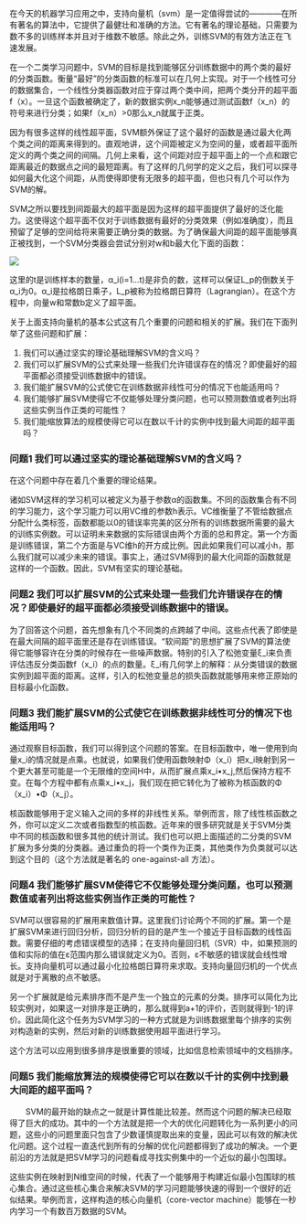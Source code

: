 在今天的机器学习应用之中，支持向量机（svm）是一定值得尝试的————在所有著名的算法中，它提供了最健壮和准确的方法。它有著名的理论基础，只需要为数不多的训练样本并且对于维数不敏感。除此之外，训练SVM的有效方法正在飞速发展。 

在一个二类学习问题中，SVM的目标是找到能够区分训练数据中的两个类的最好的分类函数。衡量“最好”的分类函数的标准可以在几何上实现。对于一个线性可分的数据集合，一个线性分类器函数对应于穿过两个类中间，把两个类分开的超平面f（x）。一旦这个函数被确定了，新的数据实例x_n能够通过测试函数f（x_n）的符号来进行分类；如果f（x_n）>0那么x_n就属于正类。 

因为有很多这样的线性超平面，SVM额外保证了这个最好的函数是通过最大化两个类之间的距离来得到的。直观地讲，这个间距被定义为空间的量，或者超平面所定义的两个类之间的间隔。几何上来看，这个间距对应于超平面上的一个点和跟它距离最近的数据点之间的最短距离。有了这样的几何学的定义之后，我们可以探寻如何最大化这个间距，从而使得即使有无限多的超平面，但也只有几个可以作为SVM的解。

SVM之所以要找到间距最大的超平面是因为这样的超平面提供了最好的泛化能力。这使得这个超平面不仅对于训练数据有最好的分类效果（例如准确度），而且预留了足够的空间给将来需要正确分类的数据。为了确保最大间距的超平面能够真正被找到，一个SVM分类器会尝试分别对w和b最大化下面的函数：

![](3.1.png)

这里的t是训练样本的数量，α_i(i=1…t)是非负的数，这样可以保证L_p的倒数关于α_i为0。α_i是拉格朗日乘子，L_p被称为拉格朗日算符（Lagrangian）。在这个方程中，向量w和常数b定义了超平面。

关于上面支持向量机的基本公式这有几个重要的问题和相关的扩展。我们在下面列举了这些问题和扩展：

1. 我们可以通过坚实的理论基础理解SVM的含义吗？ 
2. 我们可以扩展SVM的公式来处理一些我们允许错误存在的情况？即使最好的超平面都必须接受训练数据中的错误。
3. 我们能扩展SVM的公式使它在训练数据非线性可分的情况下也能适用吗？
4. 我们能够扩展SVM使得它不仅能够处理分类问题，也可以预测数值或者列出将这些实例当作正类的可能性？ 
5. 我们能缩放算法的规模使得它可以在数以千计的实例中找到最大间距的超平面吗？

### 问题1 我们可以通过坚实的理论基础理解SVM的含义吗？

在这个问题中存在着几个重要的理论结果。 

诸如SVM这样的学习机可以被定义为基于参数α的函数集。不同的函数集合有不同的学习能力，这个学习能力可以用VC维的参数h表示。VC维衡量了不管给数据点分配什么类标签，函数都能以0的错误率完美的区分所有的训练数据所需要的最大的训练实例数。可以证明未来数据的实际错误由两个方面的总和界定。第一个方面是训练错误，第二个方面是与VC维h的开方成比例。因此如果我们可以减小h，那么我们就可以减少未来的错误。事实上，通过SVM得到的最大化间距的函数就是这样的一个函数。因此，SVM有坚实的理论基础。

### 问题2 我们可以扩展SVM的公式来处理一些我们允许错误存在的情况？即使最好的超平面都必须接受训练数据中的错误。

为了回答这个问题，首先想象有几个不同类的点跨越了中间。这些点代表了即使是在最大间隔的超平面里还是存在训练错误。“软间距”的思想扩展了SVM的算法使得它能够容许在分类的时候存在一些噪声数据。特别的引入了松弛变量ξ_i来负责评估违反分类函数f（x_i）的点的数量。ξ_i有几何学上的解释：从分类错误的数据实例到超平面的距离。这样，引入的松弛变量总的损失函数就能够用来修正原始的目标最小化函数。

### 问题3 我们能扩展SVM的公式使它在训练数据非线性可分的情况下也能适用吗？ 

通过观察目标函数，我们可以得到这个问题的答案。在目标函数中，唯一使用到向量x_i的情况就是点乘。也就说，如果我们使用函数映射Φ（x_i）把x_i映射到另一个更大甚至可能是一个无限维的空间H中，从而扩展点乘x_i•x_j,然后保持方程不变。在每个方程中都有点乘x_i•x_j，我们现在把它转化为了被称为核函数的Φ（x_i）•Φ（x_j）。

核函数能够用于定义输入之间的多样的非线性关系。举例而言，除了线性核函数之外，你可以定义二次或者指数型的核函数。近年来的很多研究就是关于SVM分类中不同的核函数和很多其他的统计测试。我们也可以把上面描述的二分类的SVM扩展为多分类的分类器。通过重负的将一个类作为正类，其他类作为负类就可以达到这个目的（这个方法就是著名的 one-against-all 方法）。

### 问题4 我们能够扩展SVM使得它不仅能够处理分类问题，也可以预测数值或者列出将这些实例当作正类的可能性？

SVM可以很容易的扩展用来数值计算。这里我们讨论两个不同的扩展。第一个是扩展SVM来进行回归分析，回归分析的目的是产生一个接近于目标函数的线性函数。需要仔细的考虑错误模型的选择；在支持向量回归机（SVR）中，如果预测的值和实际的值在ε范围内那么错误就定义为0。否则，ε不敏感的错误就会线性增长。支持向量机可以通过最小化拉格朗日算符来求取。支持向量回归机的一个优点就是对于离散的点不敏感。

另一个扩展就是给元素排序而不是产生一个独立的元素的分类。排序可以简化为比较实例对，如果这一对排序是正确的，那么就得到a+1的评价，否则就得到-1的评价。因此简化这个任务为SVM学习的一种方式就是为训练数据里每个排序的实例对构造新的实例，然后对新的训练数据使用超平面进行学习。

这个方法可以应用到很多排序是很重要的领域，比如信息检索领域中的文档排序。

### 问题5 我们能缩放算法的规模使得它可以在数以千计的实例中找到最大间距的超平面吗？

　　SVM的最开始的缺点之一就是计算性能比较差。然而这个问题的解决已经取得了巨大的成功。其中的一个方法就是把一个大的优化问题转化为一系列更小的问题，这些小的问题里面只包含了少数谨慎提取出来的变量，因此可以有效的解决优化问题。这个过程一直迭代到所有的分解的优化问题都得到了成功的解决。一个更前沿的方法就是把SVM学习的问题看成寻找实例集中的一个近似的最小包围球。

这些实例在映射到N维空间的时候，代表了一个能够用于构建近似最小包围球的核心集合。通过这些核心集合来解决SVM的学习问题能够快速的得到一个很好的近似结果。举例而言，这样构造的核心向量机（core-vector machine）能够在一秒内学习一个有数百万数据的SVM。
